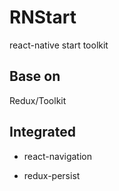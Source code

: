 # RNStart
 react-native start toolkit
## Base on 
 Redux/Toolkit
## Integrated
 * react-navigation
 - redux-persist
